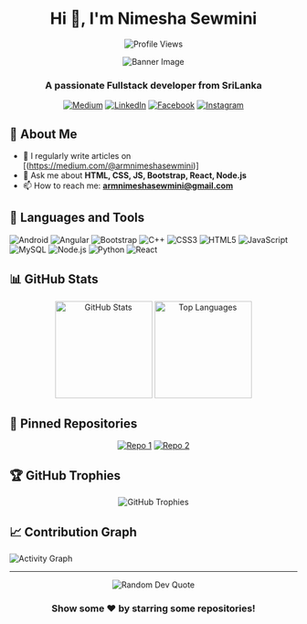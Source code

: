 <div align="center">
  
  # Hi 👋, I'm Nimesha Sewmini
  
  ![Profile Views](https://komarev.com/ghpvc/?username=yourusername&color=blueviolet)
  
  <img src="/api/placeholder/400/300" alt="Banner Image" />
  
  ### A passionate Fullstack developer from SriLanka 
  
  [![Medium](https://img.shields.io/badge/Medium-12100E?style=for-the-badge&logo=medium&logoColor=white)](https://medium.com/@armnimeshasewmini)
  [![LinkedIn](https://img.shields.io/badge/LinkedIn-0077B5?style=for-the-badge&logo=linkedin&logoColor=white)](https://www.linkedin.com/in/nimesha-sewmini-983706285/)
  [![Facebook](https://img.shields.io/badge/Facebook-1877F2?style=for-the-badge&logo=facebook&logoColor=white)](https://www.facebook.com/profile.php?id=100044182715738)
  [![Instagram](https://img.shields.io/badge/Instagram-E4405F?style=for-the-badge&logo=instagram&logoColor=white)](https://www.instagram.com/nima_n_sewmini/)
</div>

## 💫 About Me
- 📝 I regularly write articles on [(https://medium.com/@armnimeshasewmini)]
- 💬 Ask me about **HTML, CSS, JS, Bootstrap, React, Node.js**
- 📫 How to reach me: **armnimeshasewmini@gmail.com**

## 🔧 Languages and Tools
![Android](https://img.shields.io/badge/Android-3DDC84?style=for-the-badge&logo=android&logoColor=white)
![Angular](https://img.shields.io/badge/Angular-DD0031?style=for-the-badge&logo=angular&logoColor=white)
![Bootstrap](https://img.shields.io/badge/Bootstrap-563D7C?style=for-the-badge&logo=bootstrap&logoColor=white)
![C++](https://img.shields.io/badge/C++-00599C?style=for-the-badge&logo=c%2B%2B&logoColor=white)
![CSS3](https://img.shields.io/badge/CSS3-1572B6?style=for-the-badge&logo=css3&logoColor=white)
![HTML5](https://img.shields.io/badge/HTML5-E34F26?style=for-the-badge&logo=html5&logoColor=white)
![JavaScript](https://img.shields.io/badge/JavaScript-F7DF1E?style=for-the-badge&logo=javascript&logoColor=black)
![MySQL](https://img.shields.io/badge/MySQL-4479A1?style=for-the-badge&logo=mysql&logoColor=white)
![Node.js](https://img.shields.io/badge/Node.js-339933?style=for-the-badge&logo=nodedotjs&logoColor=white)
![Python](https://img.shields.io/badge/Python-3776AB?style=for-the-badge&logo=python&logoColor=white)
![React](https://img.shields.io/badge/React-20232A?style=for-the-badge&logo=react&logoColor=61DAFB)

## 📊 GitHub Stats

<div align="center">
  <img src="https://github-readme-stats.vercel.app/api?username=yourusername&show_icons=true&theme=radical" alt="GitHub Stats" height="170"/>
  <img src="https://github-readme-stats.vercel.app/api/top-langs/?username=yourusername&layout=compact&theme=radical" alt="Top Languages" height="170"/>
</div>

## 📌 Pinned Repositories

<div align="center">

[![Repo 1](https://github-readme-stats.vercel.app/api/pin/?username=yourusername&repo=repo1&theme=radical)](https://github.com/yourusername/repo1)
[![Repo 2](https://github-readme-stats.vercel.app/api/pin/?username=yourusername&repo=repo2&theme=radical)](https://github.com/yourusername/repo2)

</div>

## 🏆 GitHub Trophies
<div align="center">
  
![GitHub Trophies](https://github-profile-trophy.vercel.app/?username=yourusername&theme=radical&no-frame=true&column=7)

</div>

## 📈 Contribution Graph
![Activity Graph](https://github-readme-activity-graph.vercel.app/graph?username=yourusername&theme=react-dark)

---

<div align="center">
  <img src="https://quotes-github-readme.vercel.app/api?type=horizontal&theme=radical" alt="Random Dev Quote"/>
  
  ### Show some ❤️ by starring some repositories!
</div>
